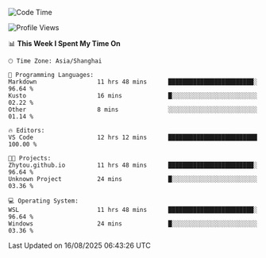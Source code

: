 <!--START_SECTION:waka-->
![Code Time](http://img.shields.io/badge/Code%20Time-3%2C076%20hrs%2046%20mins-blue)

![Profile Views](http://img.shields.io/badge/Profile%20Views-0-blue)

📊 **This Week I Spent My Time On** 

```text
🕑︎ Time Zone: Asia/Shanghai

💬 Programming Languages: 
Markdown                 11 hrs 48 mins      ████████████████████████░   96.64 % 
Kusto                    16 mins             █░░░░░░░░░░░░░░░░░░░░░░░░   02.22 % 
Other                    8 mins              ░░░░░░░░░░░░░░░░░░░░░░░░░   01.14 % 

🔥 Editors: 
VS Code                  12 hrs 12 mins      █████████████████████████   100.00 % 

🐱‍💻 Projects: 
Zhytou.github.io         11 hrs 48 mins      ████████████████████████░   96.64 % 
Unknown Project          24 mins             █░░░░░░░░░░░░░░░░░░░░░░░░   03.36 % 

💻 Operating System: 
WSL                      11 hrs 48 mins      ████████████████████████░   96.64 % 
Windows                  24 mins             █░░░░░░░░░░░░░░░░░░░░░░░░   03.36 % 
```


 Last Updated on 16/08/2025 06:43:26 UTC
<!--END_SECTION:waka-->